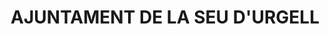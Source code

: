 ---
layout: test
title:  "AJUNTAMENT DE LA SEU D'URGELL"
coordinates:
  - group1:
    - [1.462344145058125, 42.358199681120169]
    - [1.462574639845085, 42.358206110623129]
    - [1.462579921967642, 42.358174054339827]
    - [1.462659156623344, 42.358177620413542]
    - [1.462669392282419, 42.358103907016783]
    - [1.462655915500285, 42.358102891806219]
    - [1.46267869206557, 42.357837835532713]
    - [1.462580438693033, 42.3578298420436]
    - [1.462578835962653, 42.357849430613463]
    - [1.462500092911251, 42.357848791726916]
    - [1.462497541308387, 42.357884222515118]
    - [1.462395740718185, 42.357883274292313]
    - [1.462395211830356, 42.357904963440426]
    - [1.462356970114304, 42.357904450478109]
    - [1.462349721895311, 42.357994058867803]
    - [1.462344145058125, 42.358199681120169]
---